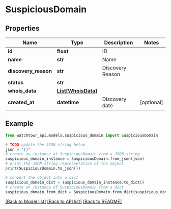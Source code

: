 # SuspiciousDomain


## Properties

Name | Type | Description | Notes
------------ | ------------- | ------------- | -------------
**id** | **float** | ID | 
**name** | **str** | Name | 
**discovery_reason** | **str** | Discovery Reason | 
**status** | **str** |  | 
**whois_data** | [**List[WhoisData]**](WhoisData.md) |  | 
**created_at** | **datetime** | Discovery date | [optional] 

## Example

```python
from watchtowr_api.models.suspicious_domain import SuspiciousDomain

# TODO update the JSON string below
json = "{}"
# create an instance of SuspiciousDomain from a JSON string
suspicious_domain_instance = SuspiciousDomain.from_json(json)
# print the JSON string representation of the object
print(SuspiciousDomain.to_json())

# convert the object into a dict
suspicious_domain_dict = suspicious_domain_instance.to_dict()
# create an instance of SuspiciousDomain from a dict
suspicious_domain_from_dict = SuspiciousDomain.from_dict(suspicious_domain_dict)
```
[[Back to Model list]](../README.md#documentation-for-models) [[Back to API list]](../README.md#documentation-for-api-endpoints) [[Back to README]](../README.md)


